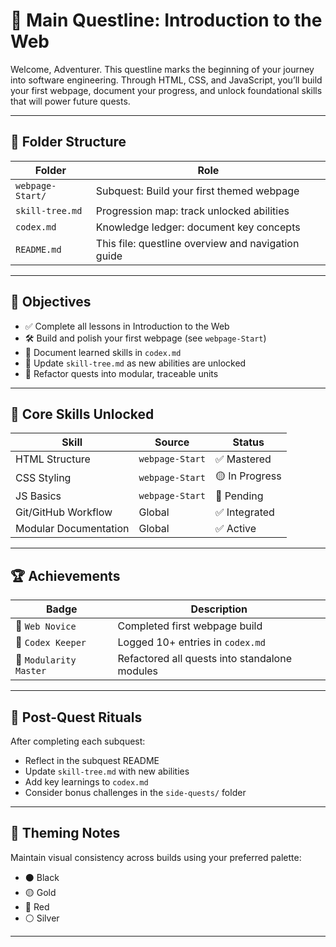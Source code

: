 # 🧭 Main Questline: Introduction to the Web

Welcome, Adventurer. This questline marks the beginning of your journey into software engineering. Through HTML, CSS, and JavaScript, you’ll build your first webpage, document your progress, and unlock foundational skills that will power future quests.

---

## 📂 Folder Structure

| Folder | Role |
|--------|------|
| `webpage-Start/` | Subquest: Build your first themed webpage |
| `skill-tree.md` | Progression map: track unlocked abilities |
| `codex.md` | Knowledge ledger: document key concepts |
| `README.md` | This file: questline overview and navigation guide |

---

## 🎯 Objectives

- ✅ Complete all lessons in Introduction to the Web
- 🛠️ Build and polish your first webpage (see `webpage-Start`)
- 🧠 Document learned skills in `codex.md`
- 🌱 Update `skill-tree.md` as new abilities are unlocked
- 🔄 Refactor quests into modular, traceable units

---

## 🧠 Core Skills Unlocked

| Skill | Source | Status |
|-------|--------|--------|
| HTML Structure | `webpage-Start` | ✅ Mastered |
| CSS Styling | `webpage-Start` | 🟡 In Progress |
| JS Basics | `webpage-Start` | 🔴 Pending |
| Git/GitHub Workflow | Global | ✅ Integrated |
| Modular Documentation | Global | ✅ Active |

---

## 🏆 Achievements

| Badge | Description |
|-------|-------------|
| 🥇 `Web Novice` | Completed first webpage build |
| 📘 `Codex Keeper` | Logged 10+ entries in `codex.md` |
| 🧩 `Modularity Master` | Refactored all quests into standalone modules |

---

## 🔁 Post-Quest Rituals

After completing each subquest:
- Reflect in the subquest README
- Update `skill-tree.md` with new abilities
- Add key learnings to `codex.md`
- Consider bonus challenges in the `side-quests/` folder

---

## 🎨 Theming Notes

Maintain visual consistency across builds using your preferred palette:
- ⚫ Black
- 🟡 Gold
- 🔴 Red
- ⚪ Silver

---
